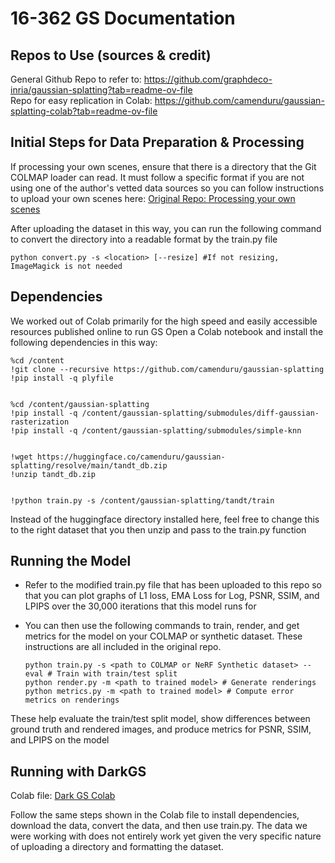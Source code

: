 # 16-362 GS Documentation

## Repos to Use (sources & credit)
General Github Repo to refer to: https://github.com/graphdeco-inria/gaussian-splatting?tab=readme-ov-file  
Repo for easy replication in Colab: https://github.com/camenduru/gaussian-splatting-colab?tab=readme-ov-file 

## Initial Steps for Data Preparation & Processing
If processing your own scenes, ensure that there is a directory that the Git COLMAP loader can read. It must follow a specific format if you are not using one of the author's vetted data sources so you can follow instructions to upload your own scenes here:
[Original Repo: Processing your own scenes](https://github.com/graphdeco-inria/gaussian-splatting?tab=readme-ov-file#processing-your-own-scenes) 

After uploading the dataset in this way, you can run the following command to convert the directory into a readable format by the train.py file

    python convert.py -s <location> [--resize] #If not resizing, ImageMagick is not needed

## Dependencies
We worked out of Colab primarily for the high speed and easily accessible resources published online to run GS
Open a Colab notebook and install the following dependencies in this way:

    %cd /content
    !git clone --recursive https://github.com/camenduru/gaussian-splatting
    !pip install -q plyfile
    
    
    %cd /content/gaussian-splatting
    !pip install -q /content/gaussian-splatting/submodules/diff-gaussian-rasterization
    !pip install -q /content/gaussian-splatting/submodules/simple-knn
    
    
    !wget https://huggingface.co/camenduru/gaussian-splatting/resolve/main/tandt_db.zip
    !unzip tandt_db.zip
    
    
    !python train.py -s /content/gaussian-splatting/tandt/train

Instead of the huggingface directory installed here, feel free to change this to the right dataset that you then unzip and pass to the train.py function

## Running the Model
- Refer to the modified train.py file that has been uploaded to this repo so that you can plot graphs of L1 loss, EMA Loss for Log, PSNR, SSIM, and LPIPS over the 30,000 iterations that this model runs for
- You can then use the following commands to train, render, and get metrics for the model on your COLMAP or synthetic dataset. These instructions are all included in the original repo.

      python train.py -s <path to COLMAP or NeRF Synthetic dataset> --eval # Train with train/test split
      python render.py -m <path to trained model> # Generate renderings
      python metrics.py -m <path to trained model> # Compute error metrics on renderings

These help evaluate the train/test split model, show differences between ground truth and rendered images, and produce metrics for PSNR, SSIM, and LPIPS on the model

## Running with DarkGS
Colab file: [Dark GS Colab](https://colab.research.google.com/drive/1Oxr7XY9qAgyjYd5OVZd6ZrvTnGKRj8Xf?usp=sharing)

Follow the same steps shown in the Colab file to install dependencies, download the data, convert the data, and then use train.py. The data we were working with does not entirely work yet given the very specific nature of uploading a directory and formatting the dataset.

